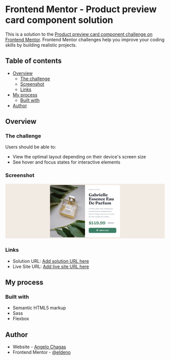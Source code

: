 # Frontend Mentor - Product preview card component solution

This is a solution to the [Product preview card component challenge on Frontend Mentor](https://www.frontendmentor.io/challenges/product-preview-card-component-GO7UmttRfa). Frontend Mentor challenges help you improve your coding skills by building realistic projects. 

## Table of contents

- [Overview](#overview)
  - [The challenge](#the-challenge)
  - [Screenshot](#screenshot)
  - [Links](#links)
- [My process](#my-process)
  - [Built with](#built-with)
- [Author](#author)

## Overview

### The challenge

Users should be able to:

- View the optimal layout depending on their device's screen size
- See hover and focus states for interactive elements

### Screenshot

![](./images/screenshot.png)

### Links

- Solution URL: [Add solution URL here](https://github.com/eldeno/product-preview-card)
- Live Site URL: [Add live site URL here](https://eldeno.github.io/product-preview-card/)

## My process

### Built with

- Semantic HTML5 markup
- Sass
- Flexbox

## Author

- Website - [Angelo Chagas](https://angelochagas.dev)
- Frontend Mentor - [@eldeno](https://www.frontendmentor.io/profile/eldeno)

